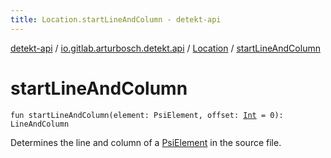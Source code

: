 ```yaml
---
title: Location.startLineAndColumn - detekt-api
---
```


[detekt-api](../../index.html) / [io.gitlab.arturbosch.detekt.api](../index.html) / [Location](index.html) / [startLineAndColumn](./start-line-and-column.html)

# startLineAndColumn

`fun startLineAndColumn(element: PsiElement, offset: `[`Int`](https://kotlinlang.org/api/latest/jvm/stdlib/kotlin/-int/index.html)` = 0): LineAndColumn`

Determines the line and column of a [PsiElement](#) in the source file.

